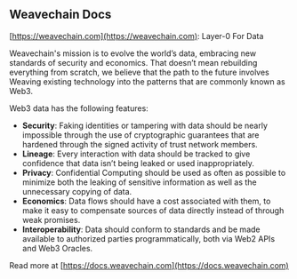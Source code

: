 ## Weavechain Docs

[https://weavechain.com](https://weavechain.com): Layer-0 For Data

Weavechain's mission is to evolve the world’s data, embracing new standards of security and economics. That doesn’t mean rebuilding everything from scratch, we believe that the path to the future involves Weaving existing technology into the patterns that are commonly known as Web3.

Web3 data has the following features:

- **Security**: Faking identities or tampering with data should be nearly impossible through the use of cryptographic guarantees that are hardened through the signed activity of trust network members.
- **Lineage**: Every interaction with data should be tracked to give confidence that data isn’t being leaked or used inappropriately.
- **Privacy**: Confidential Computing should be used as often as possible to minimize both the leaking of sensitive information as well as the unnecessary copying of data.
- **Economics**: Data flows should have a cost associated with them, to make it easy to compensate sources of data directly instead of through weak promises.
- **Interoperability**: Data should conform to standards and be made available to authorized parties programmatically, both via Web2 APIs and Web3 Oracles.


Read more at [https://docs.weavechain.com](https://docs.weavechain.com)